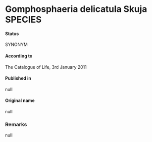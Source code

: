 Gomphosphaeria delicatula Skuja SPECIES
=======

#### Status
SYNONYM

#### According to
The Catalogue of Life, 3rd January 2011

#### Published in
null

#### Original name
null

### Remarks
null